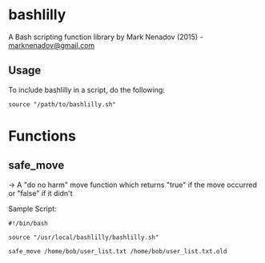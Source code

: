 # bashlilly
A Bash scripting function library by Mark Nenadov (2015) - marknenadov@gmail.com

Usage
-----

To include bashlilly in a script, do the following:

`source "/path/to/bashlilly.sh"`

Functions
=========

safe_move 
---------
-> A "do no harm" move function which returns "true" if the move occurred or "false" if it didn't

Sample Script:

```
#!/bin/bash

source "/usr/local/bashlilly/bashlilly.sh"

safe_move /home/bob/user_list.txt /home/bob/user_list.txt.old
```
